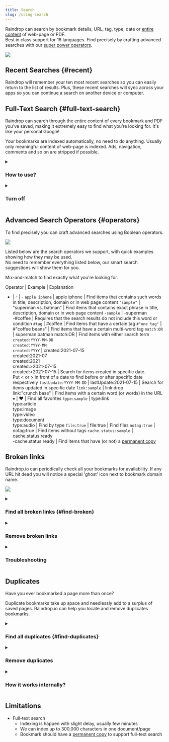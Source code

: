 ```yaml
---
title: Search
slug: /using-search
---
```

Raindrop can search by bookmark details, URL, tag, type, date or [entire content](#full-text-search) of web-page or PDF.   
Best in class support for 16 languages. Find precisely by crafting advanced searches with our [super power operators](#operators).

![](intro.png)

## Recent Searches {#recent}
Raindrop will remember your ten most recent searches so you can easily return to the list of results.
Plus, these recent searches will sync across your apps so you can continue a search on another device or computer.

## Full-Text Search {#full-text-search}
Raindrop can search through the entire content of every bookmark and PDF you’ve saved, making it extremely easy to find what you’re looking for. It's like your personal Google!

Your bookmarks are indexed automatically, no need to do anything. Usually only meaningful content of web-page is indexed. Ads, navigation, comments and so on are stripped if possible.

<!------------------------------>
<details><summary>

### How to use?

</summary>

1. Be sure you have a [Pro plan](../../billing/premium-features.md)
2. Focus on a search field, type your request and press Enter
3. Found parts will be highlighted in search results along with other details:

<p><img src={require('./full1.png').default} height='313' /></p>

:::note
Be sure that newly added bookmark will not appear in search results immediately. We need some time as described in [this article](../backups/index.md#how-long-it-takes-to-copy-all-of-my-bookmarks) to copy and index each bookmark.
:::

</details>

<!------------------------------>
<details><summary>

### Turn off

</summary>

If you want to temporarly disable full-text search please select `In title/description` filter from suggestions.

Or type `info:` before your search query.

![](filters.png)

</details>

## Advanced Search Operators {#operators}

To find precisely you can craft advanced searches using Boolean operators.

![](operators.png)

Listed below are the search operators we support, with quick examples showing how they may be used.   
No need to remember everything listed below, our smart search suggestions will show them for you.

Mix-and-match to find exactly what you're looking for.

Operator | Example | Explanation
- | - | -
`apple iphone`          | apple iphone              | Find items that contains such words in title, description, domain or in web page content
`"sample"`              | "superman vs. batman"     | Find items that contains exact phrase in title, description, domain or in web page content
`-sample`               | -superman <br/> -#coffee  | Requires that the search results do not include this word or condition
`#tag`                  | #coffee                   | Find items that have a certain tag
`#"one tag"`            | #"coffee beans"           | Find items that have a certain multi-word tag
`match:OR`              | superman batman match:OR  | Find items with either search term
`created:YYYY-MM-DD` <br/> `created:YYYY-MM` <br/> `created:YYYY` | created:2021-07-15 <br/> created:2021-07 <br/> created:2021 <br /> created:>2021-07-15 <br /> created:<2021-07-15 | Search for items created in specific date. <br/> Put < or > in front of a date to find before or after specific date respectively
`lastUpdate:YYYY-MM-DD` | lastUpdate:2021-07-15     | Search for items updated in specific date
`link:sample`           | link:drop <br/> link:"crunch base" | Find items with a certain word (or words) in the URL
`❤️`                     | ❤️                         | Find all favorites
`type:sample`           | type:link <br/> type:article <br/> type:image <br/> type:video <br/> type:document <br/> type:audio | Find by type
`file:true`             | file:true                 | Find files
`notag:true`            | notag:true                | Find items without tags
`cache.status:sample`   | cache.status:ready <br/> -cache.status:ready | Find items that have (or not) a [permanent copy](../backups/index.md#permanent-library)


## Broken links
Raindrop.io can periodically check all your bookmarks for availability.
If any URL hit dead you will notice a special 'ghost' icon next to bookmark domain name.

![](brokens.png)


<!------------------------------>
<details><summary>

### Find all broken links {#find-broken}

</summary>

Select `Broken links` filter from search field suggestions.

:::info
Only available in [Pro plan](../../billing/premium-features.md)
:::

![](filters.png)

</details>


<!------------------------------>
<details><summary>

### Remove broken links

</summary>

1. [Find broken links](#find-broken) you want to remove
2. Highlight the items you want to remove by hovering over the items until the tick appears in the left corner, and then click on the tick.
3. Highlight as many items as you like, then click Remove in the menu bar at the top.

</details>


<!------------------------------>
<details><summary>

### Troubleshooting

</summary>

Check [this article](../../troubleshooting/false-broken-links/index.md) if you have any problems with broken links checker.

</details>




## Duplicates
Have you ever bookmarked a page more than once?

Duplicate bookmarks take up space and needlessly add to a surplus of saved pages.
Raindrop.io can help you locate and remove duplicates bookmarks.


<!------------------------------>
<details><summary>

### Find all duplicates {#find-duplicates}

</summary>

Select `Duplicates` filter from search field suggestions.

:::info
Only available in [Pro plan](../../billing/premium-features.md)
:::

:::tip
When you click on `Duplicates` filter you will see **only** duplicate bookmarks.
This list not includes **originals**. So it's safe to remove them all.
:::

![](filters.png)


</details>

<!------------------------------>
<details><summary>

### Remove duplicates

</summary>

1. [Find duplicates](#find-duplicates) you want to remove
2. Highlight the items you want to remove by hovering over the items until the tick appears in the left corner, and then click on the tick.
3. Highlight as many items as you like, then click Remove in the menu bar at the top.

</details>

<!------------------------------>
<details><summary>

### How it works internally?

</summary>

Bookmark considered as duplicate only if it URL is exactly the same to previously saved bookmark.   

All garbage from URL like different protocol, WWW, trailing slashes, useless query parameters (like referral id or advert source) and hash strings are ignored.

![](duplicates-how.jpg)

</details>


## Limitations
- Full-text search
    - Indexing is happen with slight delay, usually few minutes
    - We can index up to 300,000 characters in one document/page
    - Bookmark should have a [permanent copy](../backups/index.md#permanent-library) to support full-text search